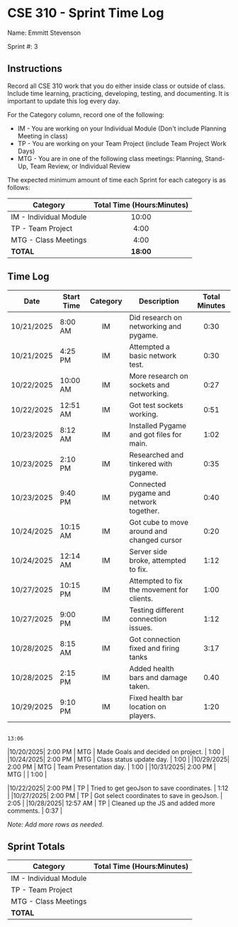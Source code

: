 # CSE 310 - Sprint Time Log

Name: Emmitt Stevenson

Sprint #: 3

## Instructions

Record all CSE 310 work that you do either inside class or outside of class.  Include time learning, practicing, developing, testing, and documenting.  It is important to update this log every day.

For the Category column, record one of the following:
* IM - You are working on your Individual Module (Don't include Planning Meeting in class)
* TP - You are working on your Team Project (include Team Project Work Days)
* MTG - You are in one of the following class meetings: Planning, Stand-Up, Team Review, or Individual Review

The expected minimum amount of time each Sprint for each category is as follows:

|Category                       |Total Time (Hours:Minutes)|
|-------------------------------|:------------------------:|
|IM - Individual Module         |          10:00           |
|TP - Team Project              |           4:00           |
|MTG - Class Meetings           |           4:00           |
|**TOTAL**                      |        **18:00**         |

## Time Log

|Date      |Start Time|Category|Description                                 |Total Minutes|
|----------|----------|:------:|--------------------------------------------|:-----------:|
|10/21/2025|  8:00 AM |  IM    | Did research on networking and pygame.     |   0:30      |
|10/21/2025|  4:25 PM |  IM    | Attempted a basic network test.            |   0:30      |
|10/22/2025| 10:00 AM |  IM    | More research on sockets and networking.   |   0:27      |
|10/22/2025| 12:51 AM |  IM    | Got test sockets working.                  |   0:51      | 2:24
|10/23/2025|  8:12 AM |  IM    | Installed Pygame and got files for main.   |   1:02      | 3:26
|10/23/2025|  2:10 PM |  IM    | Researched and tinkered with pygame.       |   0:35      | 4:05
|10/23/2025|  9:40 PM |  IM    | Connected pygame and network together.     |   0:40      |
|10/24/2025| 10:15 AM |  IM    | Got cube to move around and changed cursor |   0:20      |4:25
|10/24/2025| 12:14 AM |  IM    | Server side broke, attempted to fix.       |   1:12      |5:37
|10/27/2025| 10:15 PM |  IM    | Attempted to fix the movement for clients. |   1:00      |6:37
|10/27/2025|  9:00 PM |  IM    | Testing different connection issues.       |   1:12      |7:49
|10/28/2025|  8:15 AM |  IM    | Got connection fixed and firing tanks      |   3:17      |10:06
|10/28/2025|  2:15 PM |  IM    | Added health bars and damage taken.        |   0.40      |10:46
|10/29/2025|  9:10 PM |  IM    | Fixed health bar location on players.      |   1:20      |13:06


                                                                                13:06
|10/20/2025| 2:00 PM  |  MTG    | Made Goals and decided on project.         |   1:00      |
|10/24/2025| 2:00 PM  |  MTG    | Class status update day.                   |   1:00      |
|10/29/2025| 2:00 PM  |  MTG    | Team Presentation day.                     |   1:00      |
|10/31/2025| 2:00 PM  |  MTG    |                                            |   1:00      |

|10/22/2025| 2:00  PM |  TP    | Tried to get geoJson to save coordinates.   |   1:12      |
|10/27/2025| 2:00  PM |  TP    | Got select coordinates to save in geoJson.  |   2:05      |
|10/28/2025| 12:57 AM |  TP    | Cleaned up the JS and added more comments.  |   0:37      |




_Note: Add more rows as needed._

## Sprint Totals

|Category                       |Total Time (Hours:Minutes)|
|-------------------------------|:------------------------:|
|IM - Individual Module         |                          |
|TP - Team Project              |                          |
|MTG - Class Meetings           |                          |
|**TOTAL**                      |                          |

